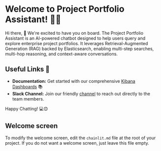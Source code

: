# Welcome to Project Portfolio Assistant! 🚀🤖

Hi there, 👋 We're excited to have you on board. 
The Project Portfolio Assistant is an AI-powered chatbot designed to help users query and explore enterprise project portfolios. It leverages Retrieval-Augmented Generation (RAG) backed by Elasticsearch, enabling multi-step searches, multi-hop reasoning, and context-aware conversations.

## Useful Links 🔗

- **Documentation:** Get started with our comprehensive [Kibana Dashboards]() 📚
- **Slack Channel:** Join our friendly [channel](#channel) to reach out directly to the team members.

Happy Chatting! 💻😊

## Welcome screen

To modify the welcome screen, edit the `chainlit.md` file at the root of your project. If you do not want a welcome screen, just leave this file empty.
